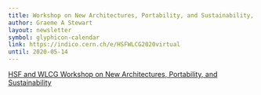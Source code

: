 ```yaml
---
title: Workshop on New Architectures, Portability, and Sustainability, Virtual 11-13 May 2020
author: Graeme A Stewart
layout: newsletter
symbol: glyphicon-calendar
link: https://indico.cern.ch/e/HSFWLCG2020virtual
until: 2020-05-14
---
```

[HSF and WLCG Workshop on New Architectures, Portability, and Sustainability](https://indico.cern.ch/e/HSFWLCG2020virtual)
